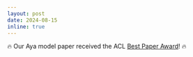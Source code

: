 ```yaml
---
layout: post
date: 2024-08-15
inline: true
---
```


:fire: Our Aya model paper received the ACL <a href="https://x.com/ahmetustun89/status/1823686908087820401" target="blank">Best Paper Award</a>! :fire: